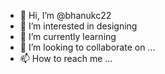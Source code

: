 - 👋 Hi, I’m @bhanukc22
- 👀 I’m interested in designing
- 🌱 I’m currently learning 
- 💞️ I’m looking to collaborate on ...
- 📫 How to reach me ...

<!---
bhanukc22/bhanukc22 is a ✨ special ✨ repository because its `README.md` (this file) appears on your GitHub profile.
You can click the Preview link to take a look at your changes.
--->
